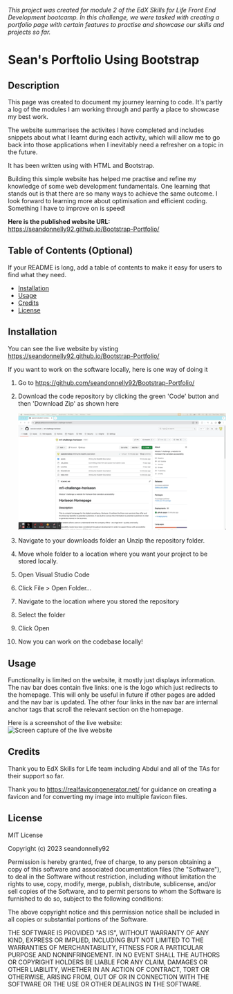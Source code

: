 _This project was created for module 2 of the EdX Skills for Life Front End Development bootcamp. In this challenge, we were tasked with creating a portfolio page with certain features to practise and showcase our skills and projects so far._


# Sean's Porftolio Using Bootstrap

## Description

This page was created to document my journey learning to code. It's partly a log of the modules I am working through and partly a place to showcase my best work.

The website summarises the activites I have completed and includes snippets about what I learnt during each activity, which will allow me to go back into those applications when I inevitably need a refresher on a topic in the future. 

It has been written using with HTML and Bootstrap.  

Building this simple website has helped me practise and refine my knowledge of some web development fundamentals. One learning that stands out is that there are so many ways to achieve the same outcome. I look forward to learning more about optimisation and efficient coding. Something I have to improve on is speed! 

**Here is the published website URL:** https://seandonnelly92.github.io/Bootstrap-Portfolio/


## Table of Contents (Optional)

If your README is long, add a table of contents to make it easy for users to find what they need.

- [Installation](#installation)
- [Usage](#usage)
- [Credits](#credits)
- [License](#license)

## Installation


You can see the live website by visting https://seandonnelly92.github.io/Bootstrap-Portfolio/

If you want to work on the software locally, here is one way of doing it

1. Go to https://github.com/seandonnelly92/Bootstrap-Portfolio/ 
2. Download the code repository by clicking the green 'Code' button and then 'Download Zip' as shown here

    ![GIF showing how to download the code repository from GitHub](images/download-repository.gif)

3. Navigate to your downloads folder an Unzip the repository folder. 
4. Move whole folder to a location where you want your project to be stored locally.
5. Open Visual Studio Code
6. Click File > Open Folder... 
7. Navigate to the location where you stored the repository
8. Select the folder
9. Click Open
10. Now you can work on the codebase locally! 

## Usage

Functionality is limited on the website, it mostly just displays information. The nav bar does contain five links: one is the logo which just redirects to the homepage. This will only be useful in future if other pages are added and the nav bar is updated. The other four links in the nav bar are internal anchor tags that scroll the relevant section on the homepage. 

Here is a screenshot of the live website: 
        ![Screen capture of the live website](images/portfolio-screen-capture.png)


## Credits

Thank you to EdX Skills for Life team including Abdul and all of the TAs for their support so far. 

Thank you to https://realfavicongenerator.net/ for guidance on creating a favicon and for converting my image into multiple favicon files. 

## License

MIT License

Copyright (c) 2023 seandonnelly92

Permission is hereby granted, free of charge, to any person obtaining a copy
of this software and associated documentation files (the "Software"), to deal
in the Software without restriction, including without limitation the rights
to use, copy, modify, merge, publish, distribute, sublicense, and/or sell
copies of the Software, and to permit persons to whom the Software is
furnished to do so, subject to the following conditions:

The above copyright notice and this permission notice shall be included in all
copies or substantial portions of the Software.

THE SOFTWARE IS PROVIDED "AS IS", WITHOUT WARRANTY OF ANY KIND, EXPRESS OR
IMPLIED, INCLUDING BUT NOT LIMITED TO THE WARRANTIES OF MERCHANTABILITY,
FITNESS FOR A PARTICULAR PURPOSE AND NONINFRINGEMENT. IN NO EVENT SHALL THE
AUTHORS OR COPYRIGHT HOLDERS BE LIABLE FOR ANY CLAIM, DAMAGES OR OTHER
LIABILITY, WHETHER IN AN ACTION OF CONTRACT, TORT OR OTHERWISE, ARISING FROM,
OUT OF OR IN CONNECTION WITH THE SOFTWARE OR THE USE OR OTHER DEALINGS IN THE
SOFTWARE.

